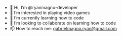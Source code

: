 - 👋 Hi, I’m @ryanmagno-developer
- 👀 I’m interested in playing video games
- 🌱 I’m currently learning how to code
- 💞️ I’m looking to collaborate on learning how to code
- 📫 How to reach me: gabrielmagno.ryan@gmail.com 

<!---
ryanmagno-developer/ryanmagno-developer is a ✨ special ✨ repository because its `README.md` (this file) appears on your GitHub profile.
You can click the Preview link to take a look at your changes.
--->
